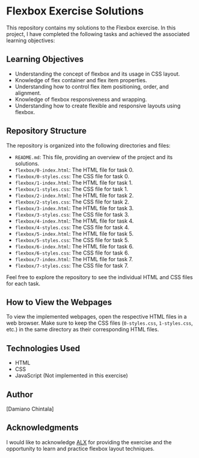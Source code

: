 # Flexbox Exercise Solutions

This repository contains my solutions to the Flexbox exercise. In this project, I have completed the following tasks and achieved the associated learning objectives:

## Learning Objectives

- Understanding the concept of flexbox and its usage in CSS layout.
- Knowledge of flex container and flex item properties.
- Understanding how to control flex item positioning, order, and alignment.
- Knowledge of flexbox responsiveness and wrapping.
- Understanding how to create flexible and responsive layouts using flexbox.

## Repository Structure

The repository is organized into the following directories and files:

- `README.md`: This file, providing an overview of the project and its solutions.
- `flexbox/0-index.html`: The HTML file for task 0.
- `flexbox/0-styles.css`: The CSS file for task 0.
- `flexbox/1-index.html`: The HTML file for task 1.
- `flexbox/1-styles.css`: The CSS file for task 1.
- `flexbox/2-index.html`: The HTML file for task 2.
- `flexbox/2-styles.css`: The CSS file for task 2.
- `flexbox/3-index.html`: The HTML file for task 3.
- `flexbox/3-styles.css`: The CSS file for task 3.
- `flexbox/4-index.html`: The HTML file for task 4.
- `flexbox/4-styles.css`: The CSS file for task 4.
- `flexbox/5-index.html`: The HTML file for task 5.
- `flexbox/5-styles.css`: The CSS file for task 5.
- `flexbox/6-index.html`: The HTML file for task 6.
- `flexbox/6-styles.css`: The CSS file for task 6.
- `flexbox/7-index.html`: The HTML file for task 7.
- `flexbox/7-styles.css`: The CSS file for task 7.

Feel free to explore the repository to see the individual HTML and CSS files for each task.

## How to View the Webpages

To view the implemented webpages, open the respective HTML files in a web browser. Make sure to keep the CSS files (`0-styles.css`, `1-styles.css`, etc.) in the same directory as their corresponding HTML files.

## Technologies Used

- HTML
- CSS
- JavaScript (Not implemented in this exercise)

## Author

[Damiano Chintala]

## Acknowledgments

I would like to acknowledge [ALX](https://www.alxafrica.com/) for providing the exercise and the opportunity to learn and practice flexbox layout techniques.



